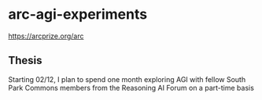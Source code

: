 # arc-agi-experiments
https://arcprize.org/arc

## Thesis
Starting 02/12, I plan to spend one month exploring AGI with fellow South Park Commons members from the Reasoning AI Forum on a part-time basis

